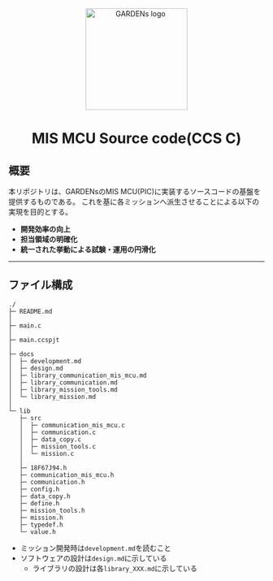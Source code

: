 <div align="center">
    <img src="https://github.com/user-attachments/assets/099b80dd-a6a5-4a14-940f-06401dadf024" width="200" alt="GARDENs logo" />
   <h1>MIS MCU Source code(CCS C)</h1>
</div>

## 概要  
本リポジトリは、GARDENsのMIS MCU(PIC)に実装するソースコードの基盤を提供するものである。
これを基に各ミッションへ派生させることによる以下の実現を目的とする。

- **開発効率の向上**  
- **担当領域の明確化**  
- **統一された挙動による試験・運用の円滑化**  

---

## ファイル構成
```
./
├─ README.md
│
├─ main.c
│
├─ main.ccspjt
│
├─ docs
│  ├─ development.md
│  ├─ design.md
│  ├─ library_communication_mis_mcu.md
│  ├─ library_communication.md
│  ├─ library_mission_tools.md
│  └─ library_mission.md
│
└─ lib
   ├─ src
   │  ├─ communication_mis_mcu.c
   │  ├─ communication.c
   │  ├─ data_copy.c
   │  ├─ mission_tools.c
   │  └─ mission.c
   │
   ├─ 18F67J94.h
   ├─ communication_mis_mcu.h
   ├─ communication.h
   ├─ config.h
   ├─ data_copy.h
   ├─ define.h
   ├─ mission_tools.h
   ├─ mission.h
   ├─ typedef.h
   └─ value.h
```
- ミッション開発時は`development.md`を読むこと
- ソフトウェアの設計は`design.md`に示している
   - ライブラリの設計は各`library_XXX.md`に示している